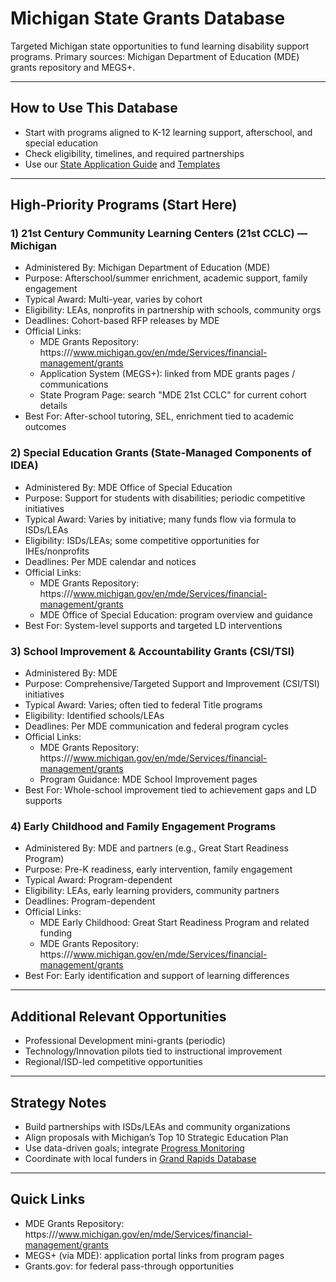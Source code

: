 # Michigan State Grants Database

Targeted Michigan state opportunities to fund learning disability support programs. Primary sources: Michigan Department of Education (MDE) grants repository and MEGS+.

---

## How to Use This Database
- Start with programs aligned to K-12 learning support, afterschool, and special education
- Check eligibility, timelines, and required partnerships
- Use our [State Application Guide](state_application_guide.md) and [Templates](state_proposal_templates.md)

---

## High-Priority Programs (Start Here)

### 1) 21st Century Community Learning Centers (21st CCLC) — Michigan
- Administered By: Michigan Department of Education (MDE)
- Purpose: Afterschool/summer enrichment, academic support, family engagement
- Typical Award: Multi-year, varies by cohort
- Eligibility: LEAs, nonprofits in partnership with schools, community orgs
- Deadlines: Cohort-based RFP releases by MDE
- Official Links:
  - MDE Grants Repository: https:///www.michigan.gov/en/mde/Services/financial-management/grants
  - Application System (MEGS+): linked from MDE grants pages / communications
  - State Program Page: search "MDE 21st CCLC" for current cohort details
- Best For: After-school tutoring, SEL, enrichment tied to academic outcomes

### 2) Special Education Grants (State-Managed Components of IDEA)
- Administered By: MDE Office of Special Education
- Purpose: Support for students with disabilities; periodic competitive initiatives
- Typical Award: Varies by initiative; many funds flow via formula to ISDs/LEAs
- Eligibility: ISDs/LEAs; some competitive opportunities for IHEs/nonprofits
- Deadlines: Per MDE calendar and notices
- Official Links:
  - MDE Grants Repository: https:///www.michigan.gov/en/mde/Services/financial-management/grants
  - MDE Office of Special Education: program overview and guidance
- Best For: System-level supports and targeted LD interventions

### 3) School Improvement & Accountability Grants (CSI/TSI)
- Administered By: MDE
- Purpose: Comprehensive/Targeted Support and Improvement (CSI/TSI) initiatives
- Typical Award: Varies; often tied to federal Title programs
- Eligibility: Identified schools/LEAs
- Deadlines: Per MDE communication and federal program cycles
- Official Links:
  - MDE Grants Repository: https:///www.michigan.gov/en/mde/Services/financial-management/grants
  - Program Guidance: MDE School Improvement pages
- Best For: Whole-school improvement tied to achievement gaps and LD supports

### 4) Early Childhood and Family Engagement Programs
- Administered By: MDE and partners (e.g., Great Start Readiness Program)
- Purpose: Pre-K readiness, early intervention, family engagement
- Typical Award: Program-dependent
- Eligibility: LEAs, early learning providers, community partners
- Deadlines: Program-dependent
- Official Links:
  - MDE Early Childhood: Great Start Readiness Program and related funding
  - MDE Grants Repository: https:///www.michigan.gov/en/mde/Services/financial-management/grants
- Best For: Early identification and support of learning differences

---

## Additional Relevant Opportunities
- Professional Development mini-grants (periodic)
- Technology/Innovation pilots tied to instructional improvement
- Regional/ISD-led competitive opportunities

---

## Strategy Notes
- Build partnerships with ISDs/LEAs and community organizations
- Align proposals with Michigan’s Top 10 Strategic Education Plan
- Use data-driven goals; integrate [Progress Monitoring](../../teacher_toolkit/progress_monitoring/index.md)
- Coordinate with local funders in [Grand Rapids Database](../grand_rapids_philanthropist_database.md)

---

## Quick Links
- MDE Grants Repository: https:///www.michigan.gov/en/mde/Services/financial-management/grants
- MEGS+ (via MDE): application portal links from program pages
- Grants.gov: for federal pass-through opportunities
